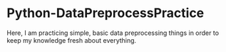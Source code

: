 # Python-DataPreprocessPractice
Here, I am practicing simple, basic data preprocessing things in order to keep my knowledge fresh about everything.
